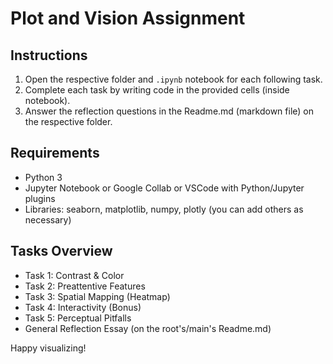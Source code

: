 # Plot and Vision Assignment

## Instructions

1. Open the respective folder and `.ipynb` notebook for each following task.
2. Complete each task by writing code in the provided cells (inside notebook).
3. Answer the reflection questions in the Readme.md (markdown file) on the respective folder.

## Requirements

- Python 3
- Jupyter Notebook or Google Collab or VSCode with Python/Jupyter plugins
- Libraries: seaborn, matplotlib, numpy, plotly (you can add others as necessary)

## Tasks Overview

- Task 1: Contrast & Color
- Task 2: Preattentive Features
- Task 3: Spatial Mapping (Heatmap)
- Task 4: Interactivity (Bonus)
- Task 5: Perceptual Pitfalls
- General Reflection Essay (on the root's/main's Readme.md)

Happy visualizing!
